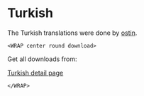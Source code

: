 # Turkish

The Turkish translations were done by [ostin](http://forum.bigace.de/profile/?u=287).

`<WRAP center round download>`

Get all downloads from:

[Turkish detail page](http://www.bigace.de/plugins/detail/40-Turkish)

`</WRAP>`
